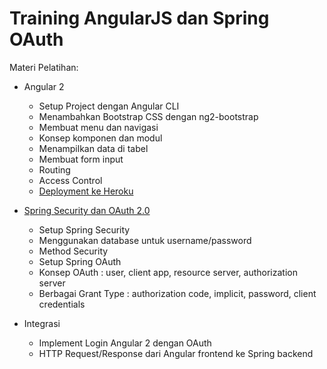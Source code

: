 # Training AngularJS dan Spring OAuth #

Materi Pelatihan:

* Angular 2

	* Setup Project dengan Angular CLI
	* Menambahkan Bootstrap CSS dengan ng2-bootstrap
	* Membuat menu dan navigasi
	* Konsep komponen dan modul
	* Menampilkan data di tabel
	* Membuat form input
	* Routing
	* Access Control
	* [Deployment ke Heroku](docs/angular2-heroku.md)

* [Spring Security dan OAuth 2.0](docs/oauth.md)

	* Setup Spring Security
	* Menggunakan database untuk username/password
	* Method Security
	* Setup Spring OAuth
	* Konsep OAuth : user, client app, resource server, authorization server
	* Berbagai Grant Type : authorization code, implicit, password, client credentials

* Integrasi

	* Implement Login Angular 2 dengan OAuth
	* HTTP Request/Response dari Angular frontend ke Spring backend
